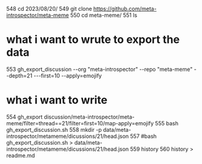   548  cd 2023/08/20/
  549  git clone https://github.com/meta-introspector/meta-meme
  550  cd meta-meme/
  551  ls


# what i want to wrute to export the data
  553  gh_export_discussion --org "meta-introspector" --repo "meta-meme" --depth=21 ---first=10 --apply=emojify 

  
#  what i want to write 
  554  gh_export discussion/meta-introspector/meta-meme/filter=thread==21/filter=first=10/map-apply=emojify 
  555  bash gh_export_discussion.sh 
  558  mkdir -p data/meta-introspector/metameme/dicussions/21/head.json
  557  #bash gh_export_discussion.sh  > data/meta-introspector/metameme/dicussions/21/head.json
  559  history 
  560  history  > readme.md
